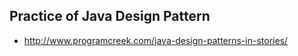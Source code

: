 ## Practice of Java Design Pattern

 - http://www.programcreek.com/java-design-patterns-in-stories/  
